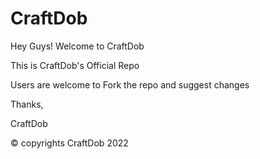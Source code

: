# CraftDob

Hey Guys!
Welcome to CraftDob

This is CraftDob's Official Repo

Users are welcome to Fork the repo and suggest changes

Thanks,

 CraftDob


© copyrights CraftDob 2022
